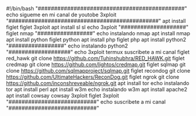 #!/bin/bash
"#############################################"
echo sigueme en mi canal de youtobe 3xploit 
"##############################################"
apt install figlet 
figlet 3xploit
apt install sl 
sl
echo 3xploit 
"####################"
figlet nmap
"#################"
echo instalando nmap
apt install nmap
apt install python
figlet python
apt install php
figlet php
apt install python2
"#################"
echo instalando python2
"###################"
echo 3xploit termux suscribete a mi canal 
figlet red_hawk
git clone https://github.com/Tuhinshubhra/RED_HAWK.git
figlet credmap
git clone https://github.com/lightos/credmap.git
figlet sqlmap
git clone https://github.com/sqlmapproject/sqlmap.git
figlet recondog 
git clone https://github.com/UltimateHackers/ReconDog.git
figlet ngrok 
git clone https://github.com/inconshreveable/ngrok.git
apt install tor
echo instalando tor
apt install perl 
apt install w3m 
echo instalando w3m
apt install apache2
apt install cowsay
cowsay 3xploit 
figlet 3xploit
"###########################"
echo suscribete a mi canal
"###########################"
